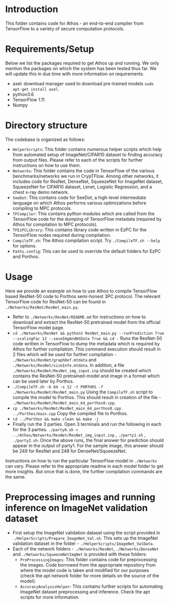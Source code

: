 # Introduction
This folder contains code for Athos - an end-to-end compiler from TensorFlow to a variety of secure computation protocols.

# Requirements/Setup 
Below we list the packages required to get Athos up and running. We only mention the packages on which the system has been tested thus far. We will update this in due time with more information on requirements. 
- axel: download manager used to download pre-trained models `sudo apt-get install axel`.
- python3.6
- TensorFlow 1.11
- Numpy

# Directory structure
The codebase is organized as follows:
- `HelperScripts`: This folder contains numerous helper scripts which help from automated setup of ImageNet/CIFAR10 dataset to finding accuracy from output files. Please refer to each of the scripts for further instructions on how to use them.
- `Networks`: This folder contains the code in TensorFlow of the various benchmarks/networks we run in CrypTFlow. Among other networks, it includes code for ResNet, DenseNet, SqueezeNet for ImageNet dataset, SqueezeNet for CIFAR10 dataset, Lenet, Logistic Regression, and a chest x-ray demo network.
- `SeeDot`: This contains code for SeeDot, a high-level intermediate language on which Athos performs various optimizations before compiling to MPC protocols.
- `TFCompiler`: This contains python modules which are called from the TensorFlow code for the dumping of TensorFlow metadata (required by Athos for compilation to MPC protocols).
- `TFEzPCLibrary`: This contains library code written in EzPC for the TensorFlow nodes required during compilation.
- `CompileTF.sh`: The Athos compilation script. Try `./CompileTF.sh --help` for options.
- `Paths.config`: This can be used to override the default folders for EzPC and Porthos.

# Usage
Here we provide an example on how to use Athos to compile TensorFlow based ResNet-50 code to Porthos semi-honest 3PC protocol. The relevant TensorFlow code for ResNet-50 can be found in `./Networks/ResNet/ResNet_main.py`.
- Refer to `./Networks/ResNet/README.md` for instructions on how to download and extract the ResNet-50 pretrained model from the official TensorFlow model page.
- `cd ./Networks/ResNet && python3 ResNet_main.py --runPrediction True --scalingFac 12 --saveImgAndWtData True && cd -`
Runs the ResNet-50 code written in TensorFlow to dump the metadata which is required by Athos for further compilation. 
This command execution should result in 2 files which will be used for further compilation - `./Networks/ResNet/graphDef.mtdata` and `./Networks/ResNet/sizeInfo.mtdata`. In addition, a file `./Networks/ResNet/ResNet_img_input.inp` should be created which contains the ResNet-50 pretrained-model and image in a format which can be used later by Porthos.
- `./CompileTF.sh -b 64 -s 12 -t PORTHOS -f ./Networks/ResNet/ResNet_main.py`
Using the `CompileTF.sh` script to compile the model to Porthos. This should result in creation of the file - `./Networks/ResNet/ResNet_main_64_porthos0.cpp`.
- `cp ./Networks/ResNet/ResNet_main_64_porthos0.cpp ../Porthos/main.cpp`
Copy the compiled file to Porthos.
- `cd ../Porthos && make clean && make -j` 
- Finally run the 3 parties. Open 3 terminals and run the following in each for the 3 parties.
`./party0.sh < ../Athos/Networks/ResNet/ResNet_img_input.inp` ,
`./party1.sh` ,
`./party2.sh`.
Once the above runs, the final answer for prediction should appear in the output of party1. For the sample image, this answer should be 249 for ResNet and 248 for DenseNet/SqueezeNet.

Instructions on how to run the particular TensorFlow model in `./Networks` can vary. Please refer to the appropriate readme in each model folder to get more insights. But once that is done, the further compilation commands are the same.

# Preprocessing images and running inference on ImageNet validation dataset
- First setup the ImageNet validation dataset using the script provided in `./HelperScripts/Prepare_ImageNet_Val.sh`. This sets up the ImageNet validation dataset in the folder - `./HelperScripts/ImageNet_ValData`.
- Each of the network folders - `./Networks/ResNet`, `./Networks/DenseNet` and `./Networks/SqueezeNetImgNet` is provided with these folders:
	* `PreProcessingImages`: This folder contains code for preprocessing the images. Code borrowed from the appropriate repository from where the model code is taken
and modified for our purposes (check the apt network folder for more details on the source of the model).
	* `AccuracyAnalysisHelper`: This contains further scripts for automating ImageNet dataset preprocessing and inference. Check the apt scripts for more information.